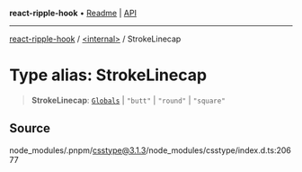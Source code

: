 **react-ripple-hook** • [Readme](../../README.md) \| [API](../../globals.md)

---

[react-ripple-hook](../../README.md) / [\<internal\>](../README.md) / StrokeLinecap

# Type alias: StrokeLinecap

> **StrokeLinecap**: [`Globals`](Globals.md) \| `"butt"` \| `"round"` \| `"square"`

## Source

node_modules/.pnpm/csstype@3.1.3/node_modules/csstype/index.d.ts:20677

